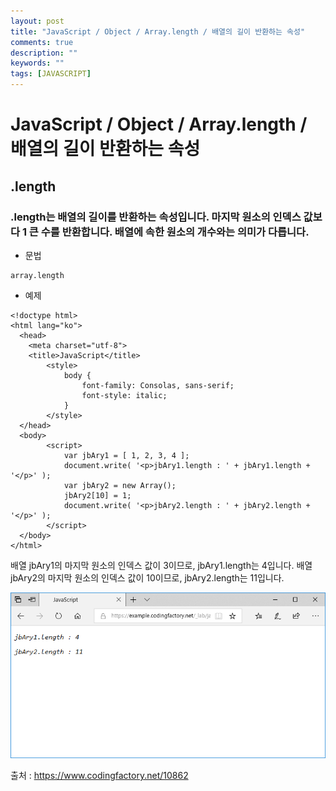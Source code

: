 ```yaml
---
layout: post
title: "JavaScript / Object / Array.length / 배열의 길이 반환하는 속성"
comments: true
description: ""
keywords: ""
tags: [JAVASCRIPT]
---
```


# JavaScript / Object / Array.length / 배열의 길이 반환하는 속성

## .length

### .length는 배열의 길이를 반환하는 속성입니다. 마지막 원소의 인덱스 값보다 1 큰 수를 반환합니다. 배열에 속한 원소의 개수와는 의미가 다릅니다.

- 문법

```
array.length
```

- 예제

```
<!doctype html>
<html lang="ko">
  <head>
    <meta charset="utf-8">
    <title>JavaScript</title>
		<style>
			body {
				font-family: Consolas, sans-serif;
				font-style: italic;
			}
		</style>
  </head>
  <body>
		<script>
			var jbAry1 = [ 1, 2, 3, 4 ];
			document.write( '<p>jbAry1.length : ' + jbAry1.length + '</p>' );
			var jbAry2 = new Array();
			jbAry2[10] = 1;
			document.write( '<p>jbAry2.length : ' + jbAry2.length + '</p>' );
		</script>
  </body>
</html>
```

배열 jbAry1의 마지막 원소의 인덱스 값이 3이므로, jbAry1.length는 4입니다.
배열 jbAry2의 마지막 원소의 인덱스 값이 10이므로, jbAry2.length는 11입니다.

![javascript-arrary-length](/images/javascript/javascript-arrary-length.png)

출처 : https://www.codingfactory.net/10862